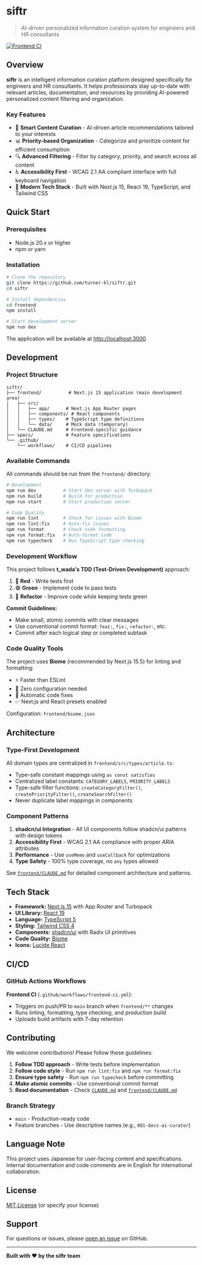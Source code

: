 # siftr

> AI-driven personalized information curation system for engineers and HR consultants

[![Frontend CI](https://github.com/turner-kl/siftr/actions/workflows/frontend-ci.yml/badge.svg)](https://github.com/turner-kl/siftr/actions/workflows/frontend-ci.yml)

## Overview

**siftr** is an intelligent information curation platform designed specifically for engineers and HR consultants. It helps professionals stay up-to-date with relevant articles, documentation, and resources by providing AI-powered personalized content filtering and organization.

### Key Features

- 🎯 **Smart Content Curation** - AI-driven article recommendations tailored to your interests
- 📊 **Priority-based Organization** - Categorize and prioritize content for efficient consumption
- 🔍 **Advanced Filtering** - Filter by category, priority, and search across all content
- ♿ **Accessibility First** - WCAG 2.1 AA compliant interface with full keyboard navigation
- 🚀 **Modern Tech Stack** - Built with Next.js 15, React 19, TypeScript, and Tailwind CSS

## Quick Start

### Prerequisites

- Node.js 20.x or higher
- npm or yarn

### Installation

```bash
# Clone the repository
git clone https://github.com/turner-kl/siftr.git
cd siftr

# Install dependencies
cd frontend
npm install

# Start development server
npm run dev
```

The application will be available at [http://localhost:3000](http://localhost:3000)

## Development

### Project Structure

```
siftr/
├── frontend/          # Next.js 15 application (main development area)
│   ├── src/
│   │   ├── app/      # Next.js App Router pages
│   │   ├── components/ # React components
│   │   ├── types/    # TypeScript type definitions
│   │   └── data/     # Mock data (temporary)
│   └── CLAUDE.md     # Frontend-specific guidance
├── specs/            # Feature specifications
└── .github/
    └── workflows/    # CI/CD pipelines
```

### Available Commands

All commands should be run from the `frontend/` directory:

```bash
# Development
npm run dev          # Start dev server with Turbopack
npm run build        # Build for production
npm run start        # Start production server

# Code Quality
npm run lint         # Check for issues with Biome
npm run lint:fix     # Auto-fix issues
npm run format       # Check code formatting
npm run format:fix   # Auto-format code
npm run typecheck    # Run TypeScript type checking
```

### Development Workflow

This project follows **t_wada's TDD (Test-Driven Development)** approach:

1. 🔴 **Red** - Write tests first
2. 🟢 **Green** - Implement code to pass tests
3. 🔵 **Refactor** - Improve code while keeping tests green

**Commit Guidelines:**
- Make small, atomic commits with clear messages
- Use conventional commit format: `feat:`, `fix:`, `refactor:`, etc.
- Commit after each logical step or completed subtask

### Code Quality Tools

The project uses **Biome** (recommended by Next.js 15.5) for linting and formatting:

- ⚡ Faster than ESLint
- 🎯 Zero configuration needed
- 🔧 Automatic code fixes
- ✅ Next.js and React presets enabled

Configuration: `frontend/biome.json`

## Architecture

### Type-First Development

All domain types are centralized in `frontend/src/types/article.ts`:

- Type-safe constant mappings using `as const satisfies`
- Centralized label constants: `CATEGORY_LABELS`, `PRIORITY_LABELS`
- Type-safe filter functions: `createCategoryFilter()`, `createPriorityFilter()`, `createSearchFilter()`
- Never duplicate label mappings in components

### Component Patterns

1. **shadcn/ui Integration** - All UI components follow shadcn/ui patterns with design tokens
2. **Accessibility First** - WCAG 2.1 AA compliance with proper ARIA attributes
3. **Performance** - Use `useMemo` and `useCallback` for optimizations
4. **Type Safety** - 100% type coverage, no `any` types allowed

See [`frontend/CLAUDE.md`](frontend/CLAUDE.md) for detailed component architecture and patterns.

## Tech Stack

- **Framework:** [Next.js 15](https://nextjs.org/) with App Router and Turbopack
- **UI Library:** [React 19](https://react.dev/)
- **Language:** [TypeScript 5](https://www.typescriptlang.org/)
- **Styling:** [Tailwind CSS 4](https://tailwindcss.com/)
- **Components:** [shadcn/ui](https://ui.shadcn.com/) with Radix UI primitives
- **Code Quality:** [Biome](https://biomejs.dev/)
- **Icons:** [Lucide React](https://lucide.dev/)

## CI/CD

### GitHub Actions Workflows

**Frontend CI** (`.github/workflows/frontend-ci.yml`):
- Triggers on push/PR to `main` branch when `frontend/**` changes
- Runs linting, formatting, type checking, and production build
- Uploads build artifacts with 7-day retention

## Contributing

We welcome contributions! Please follow these guidelines:

1. **Follow TDD approach** - Write tests before implementation
2. **Follow code style** - Run `npm run lint:fix` and `npm run format:fix`
3. **Ensure type safety** - Run `npm run typecheck` before committing
4. **Make atomic commits** - Use conventional commit format
5. **Read documentation** - Check [`CLAUDE.md`](CLAUDE.md) and [`frontend/CLAUDE.md`](frontend/CLAUDE.md)

### Branch Strategy

- `main` - Production-ready code
- Feature branches - Use descriptive names (e.g., `001-docs-ai-curator`)

## Language Note

This project uses Japanese for user-facing content and specifications. Internal documentation and code comments are in English for international collaboration.

## License

[MIT License](LICENSE) (or specify your license)

## Support

For questions or issues, please [open an issue](https://github.com/turner-kl/siftr/issues) on GitHub.

---

**Built with ❤️ by the siftr team**
